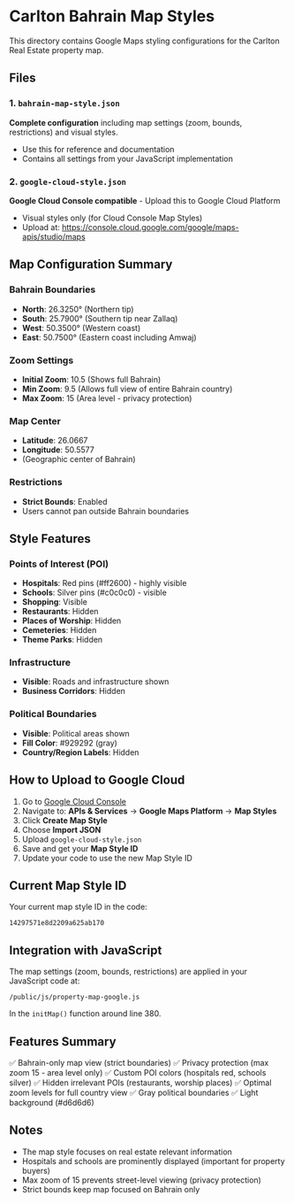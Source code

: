 # Carlton Bahrain Map Styles

This directory contains Google Maps styling configurations for the Carlton Real Estate property map.

## Files

### 1. `bahrain-map-style.json`
**Complete configuration** including map settings (zoom, bounds, restrictions) and visual styles.
- Use this for reference and documentation
- Contains all settings from your JavaScript implementation

### 2. `google-cloud-style.json`
**Google Cloud Console compatible** - Upload this to Google Cloud Platform
- Visual styles only (for Cloud Console Map Styles)
- Upload at: https://console.cloud.google.com/google/maps-apis/studio/maps

## Map Configuration Summary

### Bahrain Boundaries
- **North**: 26.3250° (Northern tip)
- **South**: 25.7900° (Southern tip near Zallaq)
- **West**: 50.3500° (Western coast)
- **East**: 50.7500° (Eastern coast including Amwaj)

### Zoom Settings
- **Initial Zoom**: 10.5 (Shows full Bahrain)
- **Min Zoom**: 9.5 (Allows full view of entire Bahrain country)
- **Max Zoom**: 15 (Area level - privacy protection)

### Map Center
- **Latitude**: 26.0667
- **Longitude**: 50.5577
- (Geographic center of Bahrain)

### Restrictions
- **Strict Bounds**: Enabled
- Users cannot pan outside Bahrain boundaries

## Style Features

### Points of Interest (POI)
- **Hospitals**: Red pins (#ff2600) - highly visible
- **Schools**: Silver pins (#c0c0c0) - visible
- **Shopping**: Visible
- **Restaurants**: Hidden
- **Places of Worship**: Hidden
- **Cemeteries**: Hidden
- **Theme Parks**: Hidden

### Infrastructure
- **Visible**: Roads and infrastructure shown
- **Business Corridors**: Hidden

### Political Boundaries
- **Visible**: Political areas shown
- **Fill Color**: #929292 (gray)
- **Country/Region Labels**: Hidden

## How to Upload to Google Cloud

1. Go to [Google Cloud Console](https://console.cloud.google.com)
2. Navigate to: **APIs & Services** → **Google Maps Platform** → **Map Styles**
3. Click **Create Map Style**
4. Choose **Import JSON**
5. Upload `google-cloud-style.json`
6. Save and get your **Map Style ID**
7. Update your code to use the new Map Style ID

## Current Map Style ID

Your current map style ID in the code:
```
14297571e8d2209a625ab170
```

## Integration with JavaScript

The map settings (zoom, bounds, restrictions) are applied in your JavaScript code at:
```
/public/js/property-map-google.js
```

In the `initMap()` function around line 380.

## Features Summary

✅ Bahrain-only map view (strict boundaries)
✅ Privacy protection (max zoom 15 - area level only)
✅ Custom POI colors (hospitals red, schools silver)
✅ Hidden irrelevant POIs (restaurants, worship places)
✅ Optimal zoom levels for full country view
✅ Gray political boundaries
✅ Light background (#d6d6d6)

## Notes

- The map style focuses on real estate relevant information
- Hospitals and schools are prominently displayed (important for property buyers)
- Max zoom of 15 prevents street-level viewing (privacy protection)
- Strict bounds keep map focused on Bahrain only
